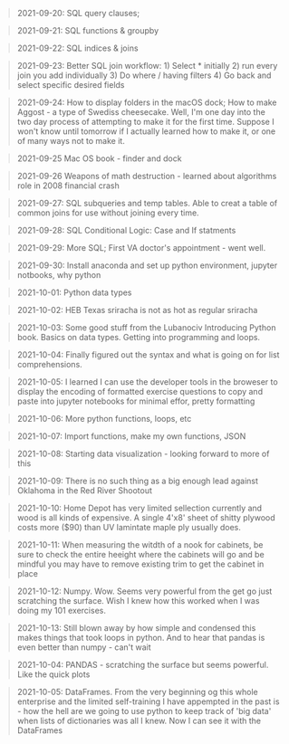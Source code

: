 > 2021-09-20: SQL query clauses; 

> 2021-09-21: SQL functions & groupby

> 2021-09-22: SQL indices & joins

> 2021-09-23: Better SQL join workflow: 1) Select * initially 2) run every join you add individually 3) Do where / having filters 4) Go back and select specific desired fields

> 2021-09-24: How to display folders in the macOS dock; How to make Aggost - a type of Swediss cheesecake. Well, I'm one day into the two day process of attempting to make it for the first time. Suppose I won't know until tomorrow if I actually learned how to make it, or one of many ways not to make it.

> 2021-09-25 Mac OS book - finder and dock

> 2021-09-26 Weapons of math destruction - learned about algorithms role in 2008 financial crash

> 2021-09-27: SQL subqueries and temp tables. Able to creat a table of common joins for use without joining every time. 

> 2021-09-28: SQL Conditional Logic: Case and If statments

> 2021-09-29: More SQL; First VA doctor's appointment - went well.

> 2021-09-30: Install anaconda and set up python environment, jupyter notbooks, why python

> 2021-10-01: Python data types

> 2021-10-02: HEB Texas sriracha is not as hot as regular sriracha

> 2021-10-03: Some good stuff from the Lubanociv Introducing Python book. Basics on data types. Getting into programming and loops.

> 2021-10-04: Finally figured out the syntax and what is going on for list comprehensions.

> 2021-10-05: I learned I can use the developer tools in the broweser to display the encoding of formatted exercise questions to copy and paste into jupyter notebooks for minimal effor, pretty formatting

> 2021-10-06: More python functions, loops, etc

> 2021-10-07: Import functions, make my own functions, JSON

> 2021-10-08: Starting data visualization - looking forward to more of this

>2021-10-09: There is no such thing as a big enough lead against Oklahoma in the Red River Shootout

>2021-10-10: Home Depot has very limited sellection currently and wood is all kinds of expensive. A single 4'x8' sheet of shitty plywood costs more ($90) than UV lamintate maple ply usually does.

>2021-10-11: When measuring the witdth of a nook for cabinets, be sure to check the entire heeight where the cabinets will go and be mindful you may have to remove existing trim to get the cabinet in place

>2021-10-12: Numpy. Wow. Seems very powerful from the get go just scratching the surface. Wish I knew how this worked when I was doing my 101 exercises.

>2021-10-13: Still blown away by how simple and condensed this makes things that took loops in python. And to hear that pandas is even better than numpy - can't wait

>2021-10-04: PANDAS - scratching the surface but seems powerful. Like the quick plots

>2021-10-05: DataFrames. From the very beginning og this whole enterprise and the limited self-training I have appempted in the past is - how the hell are we going to use python to keep track of 'big data' when lists of dictionaries was all I knew. Now I can see it with the DataFrames

